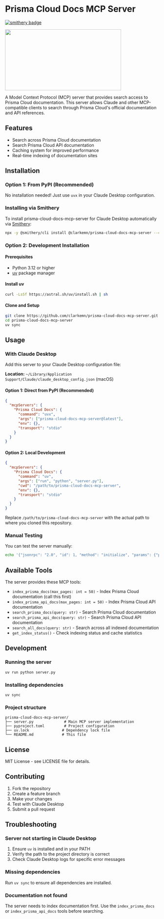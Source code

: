 # Prisma Cloud Docs MCP Server

[![smithery badge](https://smithery.ai/badge/@clarkemn/prisma-cloud-docs-mcp-server)](https://smithery.ai/server/@clarkemn/prisma-cloud-docs-mcp-server)

<a href="https://glama.ai/mcp/servers/@clarkemn/prisma-cloud-docs-mcp-server">
  <img width="380" height="200" src="https://glama.ai/mcp/servers/@clarkemn/prisma-cloud-docs-mcp-server/badge" />
</a>

A Model Context Protocol (MCP) server that provides search access to Prisma Cloud documentation. This server allows Claude and other MCP-compatible clients to search through Prisma Cloud's official documentation and API references.

## Features

- Search across Prisma Cloud documentation
- Search Prisma Cloud API documentation  
- Caching system for improved performance
- Real-time indexing of documentation sites

## Installation

### Option 1: From PyPI (Recommended)

No installation needed! Just use `uvx` in your Claude Desktop configuration.

### Installing via Smithery

To install prisma-cloud-docs-mcp-server for Claude Desktop automatically via [Smithery](https://smithery.ai/server/@clarkemn/prisma-cloud-docs-mcp-server):

```bash
npx -y @smithery/cli install @clarkemn/prisma-cloud-docs-mcp-server --client claude
```

### Option 2: Development Installation

#### Prerequisites

- Python 3.12 or higher
- [uv](https://docs.astral.sh/uv/) package manager

#### Install uv

```bash
curl -LsSf https://astral.sh/uv/install.sh | sh
```

#### Clone and Setup

```bash
git clone https://github.com/clarkemn/prisma-cloud-docs-mcp-server.git
cd prisma-cloud-docs-mcp-server
uv sync
```

## Usage

### With Claude Desktop

Add this server to your Claude Desktop configuration file:

**Location:** `~/Library/Application Support/Claude/claude_desktop_config.json` (macOS)

#### Option 1: Direct from PyPI (Recommended)

```json
{
  "mcpServers": {
    "Prisma Cloud Docs": {
      "command": "uvx",
      "args": ["prisma-cloud-docs-mcp-server@latest"],
      "env": {},
      "transport": "stdio"
    }
  }
}
```

#### Option 2: Local Development

```json
{
  "mcpServers": {
    "Prisma Cloud Docs": {
      "command": "uv",
      "args": ["run", "python", "server.py"],
      "cwd": "/path/to/prisma-cloud-docs-mcp-server",
      "env": {},
      "transport": "stdio"
    }
  }
}
```

Replace `/path/to/prisma-cloud-docs-mcp-server` with the actual path to where you cloned this repository.

### Manual Testing

You can test the server manually:

```bash
echo '{"jsonrpc": "2.0", "id": 1, "method": "initialize", "params": {"protocolVersion": "2024-11-05", "capabilities": {}, "clientInfo": {"name": "test", "version": "1.0"}}}' | uv run python server.py
```

## Available Tools

The server provides these MCP tools:

- `index_prisma_docs(max_pages: int = 50)` - Index Prisma Cloud documentation (call this first)
- `index_prisma_api_docs(max_pages: int = 50)` - Index Prisma Cloud API documentation  
- `search_prisma_docs(query: str)` - Search Prisma Cloud documentation
- `search_prisma_api_docs(query: str)` - Search Prisma Cloud API documentation
- `search_all_docs(query: str)` - Search across all indexed documentation
- `get_index_status()` - Check indexing status and cache statistics

## Development

### Running the server

```bash
uv run python server.py
```

### Installing dependencies

```bash
uv sync
```

### Project structure

```
prisma-cloud-docs-mcp-server/
├── server.py              # Main MCP server implementation
├── pyproject.toml         # Project configuration
├── uv.lock               # Dependency lock file
└── README.md             # This file
```

## License

MIT License - see LICENSE file for details.

## Contributing

1. Fork the repository
2. Create a feature branch
3. Make your changes
4. Test with Claude Desktop
5. Submit a pull request

## Troubleshooting

### Server not starting in Claude Desktop

1. Ensure `uv` is installed and in your PATH
2. Verify the path to the project directory is correct
3. Check Claude Desktop logs for specific error messages

### Missing dependencies

Run `uv sync` to ensure all dependencies are installed.

### Documentation not found

The server needs to index documentation first. Use the `index_prisma_docs` or `index_prisma_api_docs` tools before searching.
